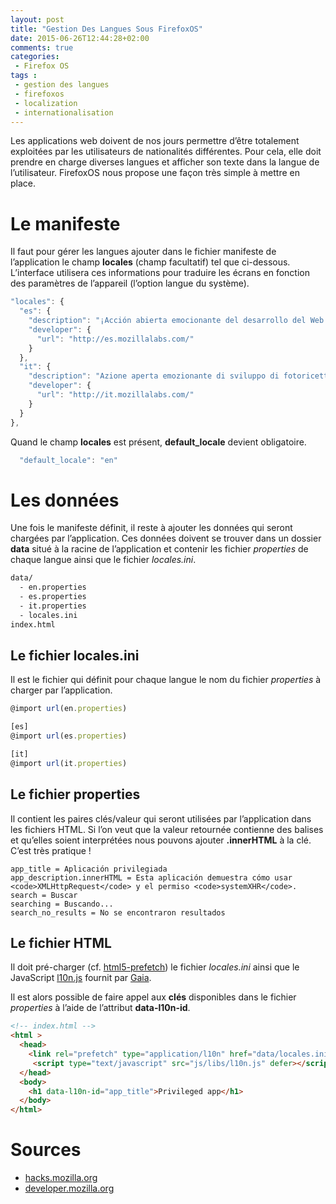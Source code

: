```yaml
---
layout: post
title: "Gestion Des Langues Sous FirefoxOS"
date: 2015-06-26T12:44:28+02:00
comments: true
categories: 
 - Firefox OS
tags :
 - gestion des langues
 - firefoxos
 - localization
 - internationalisation
---
```


Les applications web doivent de nos jours permettre d’être totalement exploitées par les utilisateurs de nationalités différentes. Pour cela, elle doit prendre en charge diverses langues et afficher son texte dans la langue de l’utilisateur. FirefoxOS nous propose une façon très simple à mettre en place. 

# Le manifeste

Il faut pour gérer les langues ajouter dans le fichier manifeste de l’application le champ **locales** (champ facultatif) tel que ci-dessous. L’interface utilisera ces informations pour traduire les écrans en fonction des paramètres de l’appareil (l’option langue du système).

```javascript
"locales": {
  "es": {
    "description": "¡Acción abierta emocionante del desarrollo del Web!",
    "developer": {
      "url": "http://es.mozillalabs.com/"
    }
  },
  "it": {
    "description": "Azione aperta emozionante di sviluppo di fotoricettore!",
    "developer": {
      "url": "http://it.mozillalabs.com/"
    }
  }  
},
```

Quand le champ **locales** est présent, **default_locale** devient obligatoire.

```javascript
  "default_locale": "en"
```

# Les données

Une fois le manifeste définit, il reste à ajouter les données qui seront chargées par l’application. Ces données doivent se trouver dans un dossier **data** situé à la racine de l’application et contenir les fichier *properties* de chaque langue ainsi que le fichier *locales.ini*.

```bash
data/
  - en.properties
  - es.properties
  - it.properties
  - locales.ini
index.html
```

## Le fichier locales.ini

Il est le fichier qui définit pour chaque langue le nom du fichier *properties* à charger par l’application.

```javascript
@import url(en.properties)

[es]
@import url(es.properties)

[it]
@import url(it.properties)
```

## Le fichier properties

Il contient les paires clés/valeur qui seront utilisées par l’application dans les fichiers HTML. Si l’on veut que la valeur retournée contienne des balises et qu’elles soient interprétées nous pouvons ajouter **.innerHTML** à la clé.  C’est très pratique !

```
app_title = Aplicación privilegiada
app_description.innerHTML = Esta aplicación demuestra cómo usar <code>XMLHttpRequest</code> y el permiso <code>systemXHR</code>.
search = Buscar
searching = Buscando...
search_no_results = No se encontraron resultados
```

## Le fichier HTML

Il doit pré-charger (cf. [html5-prefetch](http://davidwalsh.name/html5-prefetch)) le fichier *locales.ini* ainsi que le JavaScript [l10n.js]( https://github.com/mozilla-b2g/gaia/blob/master/shared/js/l10n.js) fournit par [Gaia]( https://github.com/mozilla-b2g/gaia).

Il est alors possible de faire appel aux **clés** disponibles dans le fichier *properties* à l’aide de l’attribut **data-l10n-id**.

```html
<!-- index.html -->
<html >
  <head>
    <link rel="prefetch" type="application/l10n" href="data/locales.ini" />
     <script type="text/javascript" src="js/libs/l10n.js" defer></script>
  </head>
  <body>
    <h1 data-l10n-id="app_title">Privileged app</h1>
  </body>
</html>
```

# Sources

 * [hacks.mozilla.org ](https://hacks.mozilla.org/2014/01/localizing-the-firefox-os-boilerplate-app/)
 * [developer.mozilla.org](https://developer.mozilla.org/fr/Apps/Manifeste#locales)